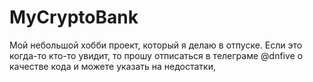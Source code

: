 # MyCryptoBank

Мой небольшой хобби проект, который я делаю в отпуске. 
Если это когда-то кто-то увидит, то прошу отписаться в телеграме @dnfive о качестве кода и можете указать на недостатки, 